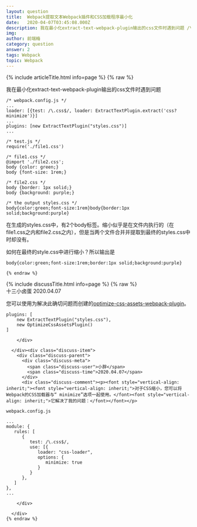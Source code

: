 ```yaml
---
layout: question
title:  Webpack提取文本Webpack插件和CSS加载程序最小化
date:   2020-04-07T03:45:08.000Z
description: 我在最小化extract-text-webpack-plugin输出的css文件时遇到问题 /\* webpack.config.js \*/...l...
img: 
author: 前端梅
category: question
answer: 2
tags: Webpack
topic: Webpack
---
```

<div class="article-root">
  <div class="article">
    {% include articleTitle.html info=page %}
    {% raw %}
    <div class="article-content"><p><font style="vertical-align: inherit;"><font style="vertical-align: inherit;">我在最小化extract-text-webpack-plugin输出的css文件时遇到问题 </font></font></p>

<pre class="lang-js prettyprint-override"><code>/* webpack.config.js */<font></font>
...<font></font>
loader: [{test: /\.css$/, loader: ExtractTextPlugin.extract('css?minimize')}]<font></font>
...<font></font>
plugins: [new ExtractTextPlugin("styles.css")]<font></font>
...<font></font>
<font></font>
/* test.js */<font></font>
require('./file1.css')<font></font>
</code></pre>

<pre class="lang-css prettyprint-override"><code>/* file1.css */<font></font>
@import './file2.css';<font></font>
body {color: green;}<font></font>
body {font-size: 1rem;}<font></font>
<font></font>
/* file2.css */<font></font>
body {border: 1px solid;}<font></font>
body {background: purple;}<font></font>
<font></font>
/* the output styles.css */<font></font>
body{color:green;font-size:1rem}body{border:1px solid;background:purple}<font></font>
</code></pre>

<p><font style="vertical-align: inherit;"><font style="vertical-align: inherit;">在生成的styles.css中，有2个body标签。</font><font style="vertical-align: inherit;">缩小似乎是在文件内执行的（在file1.css之内和file2.css之内），但是当两个文件合并并提取到最终的styles.css中时却没有。</font></font></p>

<p><font style="vertical-align: inherit;"><font style="vertical-align: inherit;">如何在最终的style.css中进行缩小？</font><font style="vertical-align: inherit;">所以输出是</font></font></p>

<pre class="lang-css prettyprint-override"><code>body{color:green;font-size:1rem;border:1px solid;background:purple}
</code></pre></div>
    {% endraw %}
  </div>

  <div class="discuss-wrapper">
    {% include discussTitle.html info=page %}
    {% raw %}
    <div class="discuss-item">
        <div class="discuss-parent">
          <div class="discuss-meta">
            <span class="discuss-user">十三小卤蛋</span>
            <span class="discuss-time">2020.04.07</span>
          </div>
          <div class="discuss-comment"><p><font style="vertical-align: inherit;"><font style="vertical-align: inherit;">您可以使用</font><font style="vertical-align: inherit;">为解决此确切问题而创建的</font></font><a href="https://github.com/NMFR/optimize-css-assets-webpack-plugin"><font style="vertical-align: inherit;"><font style="vertical-align: inherit;">optimize-css-assets-webpack-plugin</font></font></a><font style="vertical-align: inherit;"><font style="vertical-align: inherit;">。</font></font></p>

<pre><code>plugins: [<font></font>
    new ExtractTextPlugin("styles.css"),<font></font>
    new OptimizeCssAssetsPlugin()<font></font>
]<font></font>
</code></pre></div>
        </div>
        
      </div><div class="discuss-item">
        <div class="discuss-parent">
          <div class="discuss-meta">
            <span class="discuss-user">小胖</span>
            <span class="discuss-time">2020.04.07</span>
          </div>
          <div class="discuss-comment"><p><font style="vertical-align: inherit;"><font style="vertical-align: inherit;">对于CSS缩小，您可以将Webpack的CSS加载器与“ minimize”选项一起使用。</font><font style="vertical-align: inherit;">它解决了我的问题：</font></font></p>

<pre><code>webpack.config.js<font></font>
<font></font>
...<font></font>
module: {<font></font>
   rules: [<font></font>
      {<font></font>
         test: /\.css$/,<font></font>
         use: [{<font></font>
            loader: "css-loader",<font></font>
            options: {<font></font>
               minimize: true<font></font>
            }<font></font>
         }<font></font>
      },<font></font>
   ]<font></font>
},<font></font>
...<font></font>
</code></pre></div>
        </div>
        
      </div>
    {% endraw %}
  </div>
<div>
